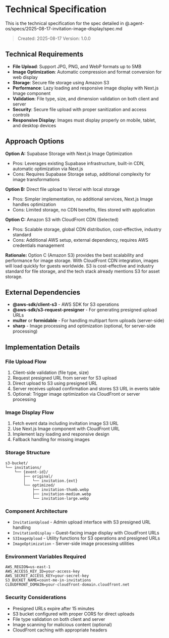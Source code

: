 # Technical Specification

This is the technical specification for the spec detailed in @.agent-os/specs/2025-08-17-invitation-image-display/spec.md

> Created: 2025-08-17
> Version: 1.0.0

## Technical Requirements

- **File Upload**: Support JPG, PNG, and WebP formats up to 5MB
- **Image Optimization**: Automatic compression and format conversion for web display
- **Storage**: Secure file storage using Amazon S3
- **Performance**: Lazy loading and responsive image display with Next.js Image component
- **Validation**: File type, size, and dimension validation on both client and server
- **Security**: Secure file upload with proper sanitization and access controls
- **Responsive Display**: Images must display properly on mobile, tablet, and desktop devices

## Approach Options

**Option A:** Supabase Storage with Next.js Image Optimization
- Pros: Leverages existing Supabase infrastructure, built-in CDN, automatic optimization via Next.js
- Cons: Requires Supabase Storage setup, additional complexity for image transformations

**Option B:** Direct file upload to Vercel with local storage
- Pros: Simpler implementation, no additional services, Next.js Image handles optimization
- Cons: Limited storage, no CDN benefits, files stored with application

**Option C:** Amazon S3 with CloudFront CDN (Selected)
- Pros: Scalable storage, global CDN distribution, cost-effective, industry standard
- Cons: Additional AWS setup, external dependency, requires AWS credentials management

**Rationale:** Option C (Amazon S3) provides the best scalability and performance for image storage. With CloudFront CDN integration, images will load quickly for guests worldwide. S3 is cost-effective and industry standard for file storage, and the tech stack already mentions S3 for asset storage.

## External Dependencies

- **@aws-sdk/client-s3** - AWS SDK for S3 operations
- **@aws-sdk/s3-request-presigner** - For generating presigned upload URLs
- **multer** or **formidable** - For handling multipart form uploads (server-side)
- **sharp** - Image processing and optimization (optional, for server-side processing)

## Implementation Details

### File Upload Flow
1. Client-side validation (file type, size)
2. Request presigned URL from server for S3 upload
3. Direct upload to S3 using presigned URL
4. Server receives upload confirmation and stores S3 URL in events table
5. Optional: Trigger image optimization via CloudFront or server processing

### Image Display Flow
1. Fetch event data including invitation image S3 URL
2. Use Next.js Image component with CloudFront URL
3. Implement lazy loading and responsive design
4. Fallback handling for missing images

### Storage Structure
```
s3-bucket/
└── invitations/
    └── {event-id}/
        ├── original/
        │   └── invitation.{ext}
        └── optimized/
            ├── invitation-thumb.webp
            ├── invitation-medium.webp
            └── invitation-large.webp
```

### Component Architecture
- `InvitationUpload` - Admin upload interface with S3 presigned URL handling
- `InvitationDisplay` - Guest-facing image display with CloudFront URLs
- `S3ImageUpload` - Utility functions for S3 operations and presigned URLs
- `ImageOptimization` - Server-side image processing utilities

### Environment Variables Required
```
AWS_REGION=us-east-1
AWS_ACCESS_KEY_ID=your-access-key
AWS_SECRET_ACCESS_KEY=your-secret-key
S3_BUCKET_NAME=count-me-in-invitations
CLOUDFRONT_DOMAIN=your-cloudfront-domain.cloudfront.net
```

### Security Considerations
- Presigned URLs expire after 15 minutes
- S3 bucket configured with proper CORS for direct uploads
- File type validation on both client and server
- Image scanning for malicious content (optional)
- CloudFront caching with appropriate headers